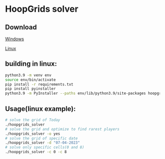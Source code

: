 # HoopGrids solver


## Download
[Windows](https://github.com/AssafCohen3/hoopgrids_solver/releases/latest/download/hoopgrids_solver.exe)

[Linux](https://github.com/AssafCohen3/hoopgrids_solver/releases/latest/download/hoopgrids_solver_amd64)

## building in linux:

```bash
python3.9 -m venv env
source env/bin/activate
pip install -r requirements.txt
pip install pyinstaller
python3.9 -m PyInstaller --paths env/lib/python3.9/site-packages hoopgrids_solver.py --onefile
```

## Usage(linux example):
```bash
# solve the grid of Today
./hoopgrids_solver 
# solve the grid and optimize to find rarest players
./hoopgrids_solver -o yes
# solve the grid of specific date
./hoopgrids_solver -d "07-04-2023"
# solve only specific cells(0 and 8)
./hoopgrids_solver -c 0 -c 8
```
